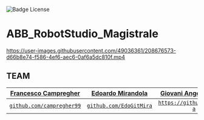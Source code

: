 ![Badge License]

# ABB_RobotStudio_Magistrale



https://user-images.githubusercontent.com/49036361/208676573-d66b8e74-f586-4ef6-aec6-0af6a5dc810f.mp4


## TEAM
| <a href="https://github.com/campregher99" target="_blank">**Francesco Campregher**</a> | <a href="https://github.com/EdoGitMira" target="_blank">**Edoardo Mirandola**</a> | <a href="https://github.com/gi0-a" target="_blank">**Giovani Angelo Alghisi**</a>  |
| :---: |:---:|:---:|
| <a href="https://github.com/campregher99" target="_blank">`github.com/campregher99`</a> | <a href="https://github.com/EdoGitMira" target="_blank">`github.com/EdoGitMira`</a> |  <a href="https://github.com/gi0-a" target="_blank">`https://github.com/gi0-a`</a> |

[Badge License]: https://img.shields.io/badge/License-MIT-yellow.svg?style=for-the-badge
